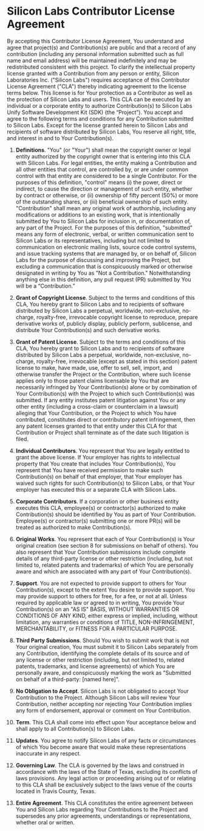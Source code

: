 # Silicon Labs Contributor License Agreement

By accepting this Contributor License Agreement, You understand and agree that project(s) and Contribution(s) are public and that a record of any contribution (including any personal information submitted such as full name and email address) will be maintained indefinitely and may be redistributed consistent with this project.
To clarify the intellectual property license granted with a Contribution from any person or entity, Silicon Laboratories Inc. ("Silicon Labs") requires acceptance of this Contributor License Agreement ("CLA") thereby indicating agreement to the license terms below. This license is for Your protection as a Contributor as well as the protection of Silicon Labs and users. This CLA can be executed by an individual or a corporate entity to authorize Contribution(s) to Silicon Labs Unify Software Development Kit (SDK) (the “Project”).
You accept and agree to the following terms and conditions for any Contribution submitted to Silicon Labs. Except for the license granted herein to Silicon Labs and recipients of software distributed by Silicon Labs, You reserve all right, title, and interest in and to Your Contribution(s).

1.	**Definitions**. "You" (or "Your") shall mean the copyright owner or legal entity authorized by the copyright owner that is entering into this CLA with Silicon Labs. For legal entities, the entity making a Contribution and all other entities that control, are controlled by, or are under common control with that entity are considered to be a single Contributor. For the purposes of this definition, "control" means (i) the power, direct or indirect, to cause the direction or management of such entity, whether by contract or otherwise, or (ii) ownership of fifty percent (50%) or more of the outstanding shares, or (iii) beneficial ownership of such entity. "Contribution" shall mean any original work of authorship, including any modifications or additions to an existing work, that is intentionally submitted by You to Silicon Labs for inclusion in, or documentation of, any part of the Project. For the purposes of this definition, "submitted" means any form of electronic, verbal, or written communication sent to Silicon Labs or its representatives, including but not limited to communication on electronic mailing lists, source code control systems, and issue tracking systems that are managed by, or on behalf of, Silicon Labs for the purpose of discussing and improving the Project, but excluding a communication that is conspicuously marked or otherwise designated in writing by You as "Not a Contribution."  Notwithstanding anything else in this definition, any pull request (PR) submitted by You will be a “Contribution.”

2. **Grant of Copyright License**. Subject to the terms and conditions of this CLA, You hereby grant to Silicon Labs and to recipients of software distributed by Silicon Labs a perpetual, worldwide, non-exclusive, no-charge, royalty-free, irrevocable copyright license to reproduce, prepare derivative works of, publicly display, publicly perform, sublicense, and distribute Your Contribution(s) and such derivative works.

3.	**Grant of Patent License**. Subject to the terms and conditions of this CLA, You hereby grant to Silicon Labs and to recipients of software distributed by Silicon Labs a perpetual, worldwide, non-exclusive, no-charge, royalty-free, irrevocable (except as stated in this section) patent license to make, have made, use, offer to sell, sell, import, and otherwise transfer the Project or the Contribution, where such license applies only to those patent claims licensable by You that are necessarily infringed by Your Contribution(s) alone or by combination of Your Contribution(s) with the Project to which such Contribution(s) was submitted. If any entity institutes patent litigation against You or any other entity (including a cross-claim or counterclaim in a lawsuit) alleging that Your Contribution, or the Project to which You have contributed, constitutes direct or contributory patent infringement, then any patent licenses granted to that entity under this CLA for that Contribution or Project shall terminate as of the date such litigation is filed.

4.	**Individual Contributors**. You represent that You are legally entitled to grant the above license. If Your employer has rights to intellectual property that You create that includes Your Contribution(s), You represent that You have received permission to make such Contribution(s) on behalf of that employer, that Your employer has waived such rights for such Contribution(s) to Silicon Labs, or that Your employer has executed this or a separate CLA with Silicon Labs.

5.	**Corporate Contributors**. If a corporation or other business entity executes this CLA, employee(s) or contractor(s) authorized to make Contribution(s) should be identified by You as part of Your Contribution.  Employee(s) or contractor(s) submitting one or more PR(s) will be treated as authorized to make Contribution(s).

6.	**Original Works**.  You represent that each of Your Contribution(s) is Your original creation (see section 8 for submissions on behalf of others). You also represent that Your Contribution submissions include complete details of any third-party license or other restriction (including, but not limited to, related patents and trademarks) of which You are personally aware and which are associated with any part of Your Contribution(s).

7.	**Support**.  You are not expected to provide support to others for Your Contribution(s), except to the extent You desire to provide support. You may provide support to others for free, for a fee, or not at all. Unless required by applicable law or agreed to in writing, You provide Your Contribution(s) on an "AS IS" BASIS, WITHOUT WARRANTIES OR CONDITIONS OF ANY KIND, either express or implied, including, without limitation, any warranties or conditions of TITLE, NON-INFRINGEMENT, MERCHANTABILITY, or FITNESS FOR A PARTICULAR PURPOSE.

8.	**Third Party Submissions**.  Should You wish to submit work that is not Your original creation, You must submit it to Silicon Labs separately from any Contribution, identifying the complete details of its source and of any license or other restriction (including, but not limited to, related patents, trademarks, and license agreements) of which You are personally aware, and conspicuously marking the work as "Submitted on behalf of a third-party: [named here]".

9.	**No Obligation to Accept**.  Silicon Labs is not obligated to accept Your Contribution to the Project.  Although Silicon Labs will review Your Contribution, neither accepting nor rejecting Your Contribution implies any form of endorsement, approval or comment on Your Contribution.

10.	**Term**.  This CLA shall come into effect upon Your acceptance below and shall apply to all Contribution(s) to Silicon Labs.

11.	**Updates**.  You agree to notify Silicon Labs of any facts or circumstances of which You become aware that would make these representations inaccurate in any respect.

12.	**Governing Law**.  The CLA is governed by the laws and construed in accordance with the laws of the State of Texas, excluding its conflicts of laws provisions.  Any legal action or proceeding arising out of or relating to this CLA shall be exclusively subject to the laws venue of the courts located in Travis County, Texas.

13.	**Entire Agreement**.  This CLA constitutes the entire agreement between You and Silicon Labs regarding Your Contributions to the Project and supersedes any prior agreements, understandings or representations, whether oral or written.